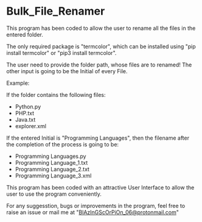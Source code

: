 # Bulk_File_Renamer

This program has been coded to allow the user to rename all the files in the entered folder.


The only required package is "termcolor", which can be installed using "pip install termcolor" or "pip3 install termcolor".

The user need to provide the folder path, whose files are to renamed! The other input is going to be the Initial of every File.

Example:

If the folder contains the following files:

* Python.py
* PHP.txt
* Java.txt
* explorer.xml

If the entered Initial is "Programming Languages", then the filename after the completion of the process is going to be:

* Programming Languages.py
* Programming Language_1.txt
* Programming Language_2.txt
* Programming Language_3.xml

This program has been coded with an attractive User Interface to allow the user to use the program conveniently. 

For any suggesstion, bugs or improvements in the program, feel free to raise an issue or mail me at "BlAzInGScOrPiOn_06@protonmail.com"
